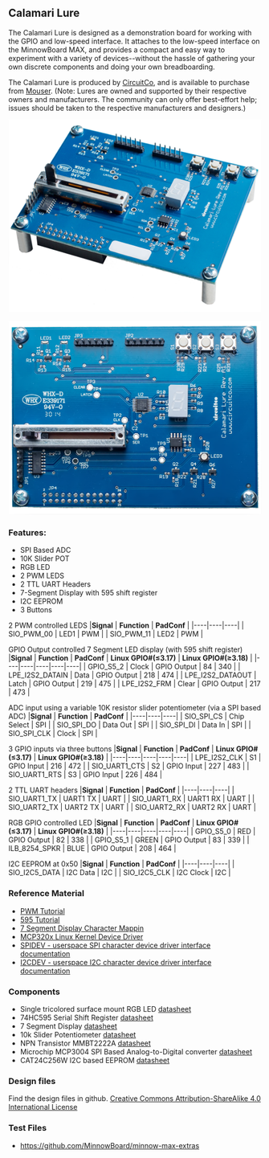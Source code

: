 ## Calamari Lure

The Calamari Lure is designed as a demonstration board for working with the GPIO and low-speed interface. It attaches to the low-speed interface on the MinnowBoard MAX, and provides a compact and easy way to experiment with a variety of devices--without the hassle of gathering your own discrete components and doing your own breadboarding.

The Calamari Lure is produced by [CircuitCo](http://www.circuitco.com/), and is available to purchase from [Mouser](http://www.mouser.com/ProductDetail/MinnowBoard-by-CircuitCo/999-0004990). (Note: Lures are owned and supported by their respective owners and manufacturers. The community can only offer best-effort help; issues should be taken to the respective manufacturers and designers.) 

![Calamari Lure](pages/lures/Lure-Calamari-angled.png)

![Calamari Lure](pages/lures/Lure-Calamari-top.png)

### Features:
- SPI Based ADC
- 10K Slider POT
- RGB LED
- 2 PWM LEDS
- 2 TTL UART Headers
- 7-Segment Display with 595 shift register
- I2C EEPROM
- 3 Buttons

2 PWM controlled LEDS
|**Signal** | **Function** | **PadConf** |
|----|----|----|
| SIO_PWM_00   |  LED1  | PWM   |
| SIO_PWM_11   |  LED2  | PWM   |


GPIO Output controlled 7 Segment LED display (with 595 shift register)
|**Signal** | **Function** | **PadConf** | **Linux GPIO#(≤3.17)** | **Linux GPIO#(≥3.18)** |
|----|----|----|----|----|
|    GPIO_S5_2 | Clock   |  GPIO Output  | 84   | 340   |
|  LPE_I2S2_DATAIN  |  Data  |  GPIO Output  | 218   | 474   |
|  LPE_I2S2_DATAOUT  | Latch   | GPIO Output   |  219  |  475  |
|  LPE_I2S2_FRM  | Clear   | GPIO Output   | 217   | 473   |

ADC input using a variable 10K resistor slider potentiometer (via a SPI based ADC)
|**Signal** | **Function** | **PadConf** |
|----|----|----|
| SIO_SPI_CS   |  Chip Select  | SPI   |
| SIO_SPI_DO   | Data Out   |  SPI  |
| SIO_SPI_DI  | Data In   | SPI   |
| SIO_SPI_CLK  | Clock   |  SPI  |

3 GPIO inputs via three buttons
|**Signal** | **Function** | **PadConf** | **Linux GPIO#(≤3.17)** | **Linux GPIO#(≥3.18)** |
|----|----|----|----|----|
|  LPE_I2S2_CLK  | S1   | GPIO Input   | 216   | 472   |
|  SIO_UART1_CTS  | S2   | GPIO Input   |  227  |  483  |
|  SIO_UART1_RTS  | S3   | GPIO Input   | 226   | 484   |


2 TTL UART headers
|**Signal** | **Function** | **PadConf** |
|----|----|----|
| SIO_UART1_TX  | UART1 TX  | UART   |
| SIO_UART1_RX  | UART1 RX  | UART   |
| SIO_UART2_TX  | UART2 TX  | UART   |
| SIO_UART2_RX  | UART2 RX  | UART   |


RGB GPIO controlled LED
|**Signal** | **Function** | **PadConf** | **Linux GPIO#(≤3.17)** | **Linux GPIO#(≥3.18)** |
|----|----|----|----|----|
|  GPIO_S5_0  |  RED  | GPIO Output   | 82   |  338  |
|  GPIO_S5_1   | GREEN   |  GPIO Output  | 83   | 339   |
|  ILB_8254_SPKR  |  BLUE  |  GPIO Output  | 208   | 464   |


I2C EEPROM at 0x50
|**Signal** | **Function** | **PadConf** |
|----|----|----|
| SIO_I2C5_DATA  | I2C Data  | I2C   |
| SIO_I2C5_CLK  | I2C Clock  | I2C   |


### Reference Material
- [PWM Tutorial](http://www.protostack.com/blog/2011/06/atmega168a-pulse-width-modulation-pwm/)
- [595 Tutorial](http://conductiveresistance.com/interactive-595-shift-register-simulator/)
- [7 Segment Display Character Mappin](http://en.wikipedia.org/wiki/Seven-segment_display_character_representations)
- [MCP320x Linux Kernel Device Driver](https://git.kernel.org/cgit/linux/kernel/git/torvalds/linux.git/tree/drivers/iio/adc/mcp320x.c?id=v3.14)
- [SPIDEV - userspace SPI character device driver interface documentation](https://www.kernel.org/doc/Documentation/spi/spidev)
- [I2CDEV - userspace I2C character device driver interface documentation](https://www.kernel.org/doc/Documentation/i2c/dev-interface)


### Components 
- Single tricolored surface mount RGB LED [datasheet](Rgb-led-smd.pdf)
- 74HC595 Serial Shift Register [datasheet](74hc595.pdf)
- 7 Segment Display [datasheet](7seg-display.pdf)
- 10k Slider Potentiometer [datasheet](10k-slider.pdf)
- NPN Transistor MMBT2222A [datasheet](Mmbt2222a.pdf)
- Microchip MCP3004 SPI Based Analog-to-Digital converter [datasheet](MCP3004.pdf)
- CAT24C256W I2C based EEPROM [datasheet](CAT24C256W.pdf)

### Design files
Find the design files in github.
[Creative Commons Attribution-ShareAlike 4.0 International License](http://creativecommons.org/licenses/by-sa/4.0/)

### Test Files
- https://github.com/MinnowBoard/minnow-max-extras

